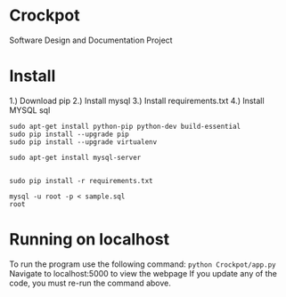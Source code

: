 # Crockpot
Software Design and Documentation Project




# Install
1.) Download pip
2.) Install mysql
3.) Install requirements.txt
4.) Install MYSQL sql
  ```
  sudo apt-get install python-pip python-dev build-essential
  sudo pip install --upgrade pip
  sudo pip install --upgrade virtualenv

  sudo apt-get install mysql-server


  sudo pip install -r requirements.txt

  mysql -u root -p < sample.sql
  root
  ```



# Running on localhost
To run the program use the following command: `python Crockpot/app.py`
Navigate to localhost:5000 to view the webpage
If you update any of the code, you must re-run the command above.
